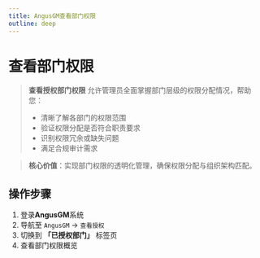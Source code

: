 ```yaml
---
title: AngusGM查看部门权限
outline: deep
---
```


# 查看部门权限

> **查看授权部门权限** 允许管理员全面掌握部门层级的权限分配情况，帮助您：
> - 清晰了解各部门的权限范围
> - 验证权限分配是否符合职责要求
> - 识别权限冗余或缺失问题
> - 满足合规审计需求

> **核心价值**：实现部门权限的透明化管理，确保权限分配与组织架构匹配。

## 操作步骤

1. 登录**AngusGM**系统
2. 导航至 `AngusGM` → `查看授权`
3. 切换到 **「已授权部门」** 标签页
4. 查看部门权限概览
